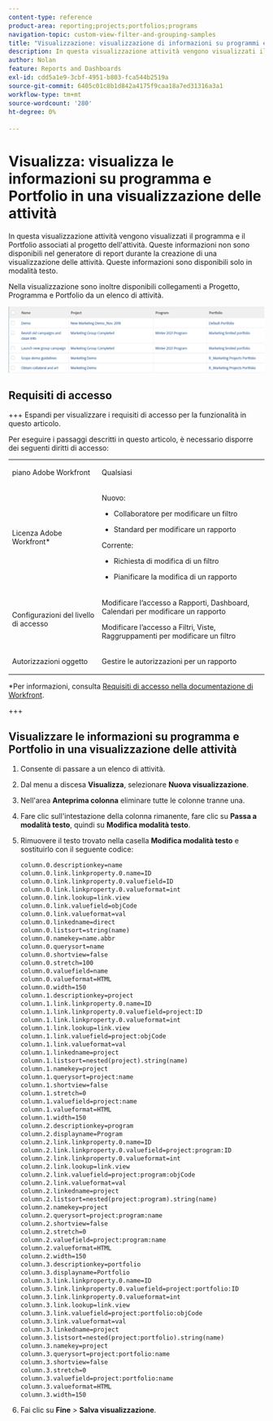 ```yaml
---
content-type: reference
product-area: reporting;projects;portfolios;programs
navigation-topic: custom-view-filter-and-grouping-samples
title: "Visualizzazione: visualizzazione di informazioni su programmi e Portfoli in una visualizzazione attività"
description: In questa visualizzazione attività vengono visualizzati il programma e il Portfolio associati al progetto dell'attività. Queste informazioni non sono disponibili nel generatore di report durante la creazione di una visualizzazione delle attività. Queste informazioni sono disponibili solo in modalità testo.
author: Nolan
feature: Reports and Dashboards
exl-id: cdd5a1e9-3cbf-4951-b803-fca544b2519a
source-git-commit: 6405c01c8b1d842a4175f9caa18a7ed31316a3a1
workflow-type: tm+mt
source-wordcount: '280'
ht-degree: 0%

---
```


# Visualizza: visualizza le informazioni su programma e Portfolio in una visualizzazione delle attività

In questa visualizzazione attività vengono visualizzati il programma e il Portfolio associati al progetto dell&#39;attività. Queste informazioni non sono disponibili nel generatore di report durante la creazione di una visualizzazione delle attività. Queste informazioni sono disponibili solo in modalità testo.

Nella visualizzazione sono inoltre disponibili collegamenti a Progetto, Programma e Portfolio da un elenco di attività.

![](assets/view--program-and-portfolio-350x116.png)

## Requisiti di accesso

+++ Espandi per visualizzare i requisiti di accesso per la funzionalità in questo articolo.

Per eseguire i passaggi descritti in questo articolo, è necessario disporre dei seguenti diritti di accesso:

<table style="table-layout:auto"> 
 <col> 
 <col> 
 <tbody> 
  <tr> 
   <td role="rowheader">piano Adobe Workfront</td> 
   <td> <p>Qualsiasi</p> </td> 
  </tr> 
  <tr> 
   <td role="rowheader">Licenza Adobe Workfront*</td> 
   <td> 
    <p>Nuovo:</p>
   <ul><li><p>Collaboratore per modificare un filtro </p></li>
   <li><p>Standard per modificare un rapporto</p></li> </ul>

<p>Corrente:</p>
   <ul><li><p>Richiesta di modifica di un filtro </p></li>
   <li><p>Pianificare la modifica di un rapporto</p></li> </ul></td> 
  </tr> 
  <tr> 
   <td role="rowheader">Configurazioni del livello di accesso</td> 
   <td> <p>Modificare l’accesso a Rapporti, Dashboard, Calendari per modificare un rapporto</p> <p>Modificare l’accesso a Filtri, Viste, Raggruppamenti per modificare un filtro</p> </td> 
  </tr> 
  <tr> 
   <td role="rowheader">Autorizzazioni oggetto</td> 
   <td> <p>Gestire le autorizzazioni per un rapporto</p>  </td> 
  </tr> 
 </tbody> 
</table>

*Per informazioni, consulta [Requisiti di accesso nella documentazione di Workfront](/help/quicksilver/administration-and-setup/add-users/access-levels-and-object-permissions/access-level-requirements-in-documentation.md).

+++

## Visualizzare le informazioni su programma e Portfolio in una visualizzazione delle attività

1. Consente di passare a un elenco di attività.
1. Dal menu a discesa **Visualizza**, selezionare **Nuova visualizzazione**.

1. Nell&#39;area **Anteprima colonna** eliminare tutte le colonne tranne una.
1. Fare clic sull&#39;intestazione della colonna rimanente, fare clic su **Passa a modalità testo**, quindi su **Modifica modalità testo**.
1. Rimuovere il testo trovato nella casella **Modifica modalità testo** e sostituirlo con il seguente codice:

   ```
   column.0.descriptionkey=name
   column.0.link.linkproperty.0.name=ID
   column.0.link.linkproperty.0.valuefield=ID
   column.0.link.linkproperty.0.valueformat=int
   column.0.link.lookup=link.view
   column.0.link.valuefield=objCode
   column.0.link.valueformat=val
   column.0.linkedname=direct
   column.0.listsort=string(name)
   column.0.namekey=name.abbr
   column.0.querysort=name
   column.0.shortview=false
   column.0.stretch=100
   column.0.valuefield=name
   column.0.valueformat=HTML
   column.0.width=150
   column.1.descriptionkey=project
   column.1.link.linkproperty.0.name=ID
   column.1.link.linkproperty.0.valuefield=project:ID
   column.1.link.linkproperty.0.valueformat=int
   column.1.link.lookup=link.view
   column.1.link.valuefield=project:objCode
   column.1.link.valueformat=val
   column.1.linkedname=project
   column.1.listsort=nested(project).string(name)
   column.1.namekey=project
   column.1.querysort=project:name
   column.1.shortview=false
   column.1.stretch=0
   column.1.valuefield=project:name
   column.1.valueformat=HTML
   column.1.width=150
   column.2.descriptionkey=program
   column.2.displayname=Program
   column.2.link.linkproperty.0.name=ID
   column.2.link.linkproperty.0.valuefield=project:program:ID
   column.2.link.linkproperty.0.valueformat=int
   column.2.link.lookup=link.view
   column.2.link.valuefield=project:program:objCode
   column.2.link.valueformat=val
   column.2.linkedname=project
   column.2.listsort=nested(project:program).string(name)
   column.2.namekey=project
   column.2.querysort=project:program:name
   column.2.shortview=false
   column.2.stretch=0
   column.2.valuefield=project:program:name
   column.2.valueformat=HTML
   column.2.width=150
   column.3.descriptionkey=portfolio
   column.3.displayname=Portfolio
   column.3.link.linkproperty.0.name=ID
   column.3.link.linkproperty.0.valuefield=project:portfolio:ID
   column.3.link.linkproperty.0.valueformat=int
   column.3.link.lookup=link.view
   column.3.link.valuefield=project:portfolio:objCode
   column.3.link.valueformat=val
   column.3.linkedname=project
   column.3.listsort=nested(project:portfolio).string(name)
   column.3.namekey=project
   column.3.querysort=project:portfolio:name
   column.3.shortview=false
   column.3.stretch=0
   column.3.valuefield=project:portfolio:name
   column.3.valueformat=HTML
   column.3.width=150 
   ```

1. Fai clic su **Fine** > **Salva visualizzazione**.
